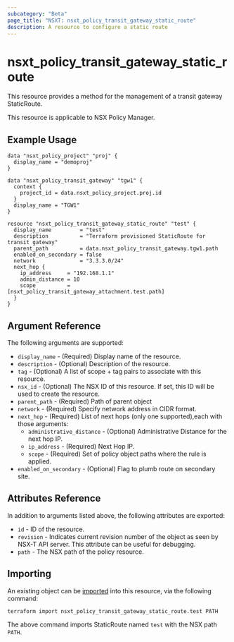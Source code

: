 ```yaml
---
subcategory: "Beta"
page_title: "NSXT: nsxt_policy_transit_gateway_static_route"
description: A resource to configure a static route
---
```


# nsxt_policy_transit_gateway_static_route

This resource provides a method for the management of a transit gateway StaticRoute.

This resource is applicable to NSX Policy Manager.

## Example Usage

```hcl
data "nsxt_policy_project" "proj" {
  display_name = "demoproj"
}

data "nsxt_policy_transit_gateway" "tgw1" {
  context {
    project_id = data.nsxt_policy_project.proj.id
  }
  display_name = "TGW1"
}

resource "nsxt_policy_transit_gateway_static_route" "test" {
  display_name         = "test"
  description          = "Terraform provisioned StaticRoute for transit gateway"
  parent_path          = data.nsxt_policy_transit_gateway.tgw1.path
  enabled_on_secondary = false
  network              = "3.3.3.0/24"
  next_hop {
    ip_address     = "192.168.1.1"
    admin_distance = 10
    scope          = [nsxt_policy_transit_gateway_attachment.test.path]
  }
}

```

## Argument Reference

The following arguments are supported:

* `display_name` - (Required) Display name of the resource.
* `description` - (Optional) Description of the resource.
* `tag` - (Optional) A list of scope + tag pairs to associate with this resource.
* `nsx_id` - (Optional) The NSX ID of this resource. If set, this ID will be used to create the resource.
* `parent_path` - (Required) Path of parent object
* `network` - (Required) Specify network address in CIDR format.
* `next_hop` - (Required) List of next hops (only one supported),each with those arguments:
  * `administrative_distance` - (Optional) Administrative Distance for the next hop IP.
  * `ip_address` - (Required) Next Hop IP.
  * `scope` - (Required) Set of policy object paths where the rule is applied.
* `enabled_on_secondary` - (Optional) Flag to plumb route on secondary site.


## Attributes Reference

In addition to arguments listed above, the following attributes are exported:

* `id` - ID of the resource.
* `revision` - Indicates current revision number of the object as seen by NSX-T API server. This attribute can be useful for debugging.
* `path` - The NSX path of the policy resource.

## Importing

An existing object can be [imported][docs-import] into this resource, via the following command:

[docs-import]: https://www.terraform.io/cli/import

```
terraform import nsxt_policy_transit_gateway_static_route.test PATH
```

The above command imports StaticRoute named `test` with the NSX path `PATH`.
